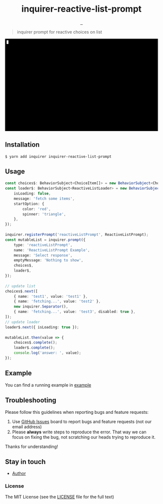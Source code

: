 <h1 align="center">inquirer-reactive-list-prompt</h1>

<p align="center">
  <a aria-label="npm version" href="https://npmjs.com/package/inquirer-reactive-list-prompt">
    <img alt="" src="https://badge.fury.io/js/inquirer-reactive-list-prompt.svg">
  </a>
  <a aria-label="build" href="https://github.com/tak-bro/inquirer-reactive-list-prompt">
    <img alt="" src="https://github.com/tak-bro/inquirer-reactive-list-prompt/workflows/Build/badge.svg">
  </a>
  <a aria-label="license" href="https://github.com/tak-bro/inquirer-reactive-list-prompt/blob/main/LICENSE">
    <img src="https://img.shields.io/github/license/tak-bro/inquirer-reactive-list-prompt.svg" alt="">
  </a>
</p>

> inquirer prompt for reactive choices on list

<p align="center"><img src="/example/demo.gif?raw=true"/></p>

## Installation

```
$ yarn add inquirer inquirer-reactive-list-prompt
```

## Usage

```typescript
const choices$: BehaviorSubject<ChoiceItem[]> = new BehaviorSubject<ChoiceItem[]>([]);
const loader$: BehaviorSubject<ReactiveListLoader> = new BehaviorSubject<ReactiveListLoader>({
    isLoading: false,
    message: 'fetch some items',
    startOption: {
        color: 'red',
        spinner: 'triangle',
    },
});

inquirer.registerPrompt('reactiveListPrompt', ReactiveListPrompt);
const mutableList = inquirer.prompt({
    type: 'reactiveListPrompt',
    name: 'ReactiveListPrompt Example',
    message: 'Select response',
    emptyMessage: 'Nothing to show',
    choices$,
    loader$,
});

// update list
choices$.next([
    { name: 'test1', value: 'test1' },
    { name: 'fetching...', value: 'test2' },
    new inquirer.Separator(),
    { name: 'fetching...', value: 'test3', disabled: true },
]);
// update loader
loader$.next({ isLoading: true });

mutableList.then(value => {
    choices$.complete();
    loader$.complete();
    console.log('answer: ', value);
});
```

## Example

You can find a running example in [example](https://github.com/tak-bro/inquirer-reactive-list-prompt/blob/main/example/src/index.ts)

## Troubleshooting

Please follow this guidelines when reporting bugs and feature requests:

1. Use [GitHub Issues](https://github.com/tak-bro/inquirer-reactive-list-prompt/issues) board to report bugs and feature requests (not our email address)
2. Please **always** write steps to reproduce the error. That way we can focus on fixing the bug, not scratching our heads trying to reproduce it.

Thanks for understanding!

## Stay in touch

-   [Author](https://env-tak.github.io/)

### License

The MIT License (see the [LICENSE](https://github.com/tak-bro/inquirer-reactive-list-prompt/blob/main/LICENSE) file for the full text)
